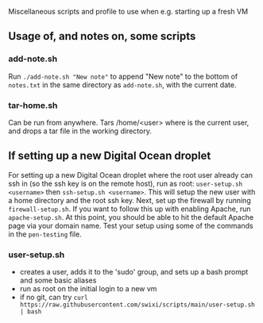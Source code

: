 Miscellaneous scripts and profile to use when e.g. starting up a fresh VM

## Usage of, and notes on, some scripts

### add-note.sh

Run `./add-note.sh "New note"` to append "New note" to the bottom of `notes.txt` in the same directory as `add-note.sh`, with the current date.

### tar-home.sh

Can be run from anywhere. Tars /home/\<user\> where <user> is the current user, and drops a tar file in the working directory.

## If setting up a new Digital Ocean droplet

For setting up a new Digital Ocean droplet where the root user already can ssh in (so the ssh key is on the remote host), run as root: `user-setup.sh <username>` then `ssh-setup.sh <username>`. This will setup the new user with a home directory and the root ssh key. Next, set up the firewall by running `firewall-setup.sh`. If you want to follow this up with enabling Apache, run `apache-setup.sh`. At this point, you should be able to hit the default Apache page via your domain name. Test your setup using some of the commands in the `pen-testing` file.

### user-setup.sh <username>
- creates a user, adds it to the 'sudo' group, and sets up a bash prompt and some basic aliases
- run as root on the initial login to a new vm
- if no git, can try `curl https://raw.githubusercontent.com/swixi/scripts/main/user-setup.sh | bash`
